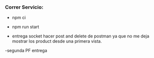 ### **Correr Servicio**:

- npm ci
- npm run start

- entrega socket hacer post and delete de postman ya que no me deja mostrar los product desde una primera vista.

-segunda PF entrega